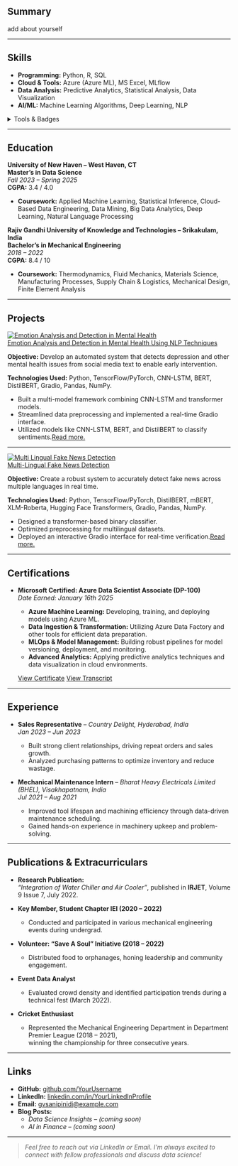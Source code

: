 


## Summary
add about yourself

---

## Skills
- **Programming:** Python, R, SQL  
- **Cloud & Tools:** Azure (Azure ML), MS Excel, MLflow  
- **Data Analysis:** Predictive Analytics, Statistical Analysis, Data Visualization  
- **AI/ML:** Machine Learning Algorithms, Deep Learning, NLP

<details markdown="1">
<summary>Tools & Badges</summary>

![Python](https://img.shields.io/badge/Python-3670A0?style=for-the-badge&logo=python&logoColor=ffdd54)
![R](https://img.shields.io/badge/R-276DC3?style=for-the-badge&logo=r&logoColor=white)
![Azure](https://img.shields.io/badge/Azure-0072C6?style=for-the-badge&logo=microsoftazure&logoColor=white)
![SQL](https://img.shields.io/badge/SQL-4479A1?style=for-the-badge&logo=mysql&logoColor=white)
</details>

---

## Education

**University of New Haven – West Haven, CT**<br>
**Master’s in Data Science**  
*Fall 2023 – Spring 2025*  
**CGPA:** 3.4 / 4.0

- **Coursework:** Applied Machine Learning, Statistical Inference, Cloud-Based Data Engineering, Data Mining, Big Data Analytics, Deep Learning, Natural Language Processing


**Rajiv Gandhi University of Knowledge and Technologies – Srikakulam, India**<br>
**Bachelor’s in Mechanical Engineering**  
*2018 – 2022*  
**CGPA:** 8.4 / 10

- **Coursework:** Thermodynamics, Fluid Mechanics, Materials Science, Manufacturing Processes, Supply Chain & Logistics, Mechanical Design, Finite Element Analysis

---

## Projects 
 
<div class="project-card">
  <!-- Clickable Thumbnail -->
  <a href="{{ '/each-project/emotion-analysis-and-detection-in-mental-health-using-nlp-techniques/' | relative_url }}">
    <img 
      class="project-thumbnail"
      src="{{ '/assets/NLP.jpeg' | relative_url }}"
      alt="Emotion Analysis and Detection in Mental Health"
    />
  </a>

  <!-- Project Details -->
  <div class="project-details">
    <!-- Clickable Title -->
    <a 
      class="project-title"
      href="{{ '/each-project/emotion-analysis-and-detection-in-mental-health-using-nlp-techniques/' | relative_url }}"
    >
      Emotion Analysis and Detection in Mental Health Using NLP Techniques
    </a>
    <p><strong>Objective:</strong> Develop an automated system that detects depression and other mental health issues from social media text to enable early intervention.</p>
    <p><strong>Technologies Used:</strong> Python, TensorFlow/PyTorch, CNN-LSTM, BERT, DistilBERT, Gradio, Pandas, NumPy.</p>
    <ul>
      <li>Built a multi-model framework combining CNN-LSTM and transformer models.</li>
      <li>Streamlined data preprocessing and implemented a real-time Gradio interface.</li>
      <li>Utilized models like CNN-LSTM, BERT, and DistilBERT to classify sentiments.<a href="{{ '/each-project/emotion-analysis-and-detection-in-mental-health-using-nlp-techniques/' | relative_url }}">Read more.</a></li>
    </ul>
  </div>
</div>

---
<div class="project-card">
  <!-- Clickable Thumbnail -->
  <a class="project-link" href="{{ '/each-project/Multi-Lingual-Fake-News-Detection.html' | relative_url }}">
    <img class="project-thumbnail" src="{{ '/assets/Fake-news-detection.png' | relative_url }}" alt="Multi Lingual Fake News Detection">
  </a>

  <!-- Project Details -->
  <div class="project-details">
    <!-- Clickable Title -->
    <a class="project-link project-title" href="{{ '/each-project/Multi-Lingual-Fake-News-Detection.html' | relative_url }}">
      Multi-Lingual Fake News Detection
    </a>
    <p><strong>Objective:</strong> Create a robust system to accurately detect fake news across multiple languages in real time.</p>
    <p><strong>Technologies Used:</strong> Python, TensorFlow/PyTorch, DistilBERT, mBERT, XLM-Roberta, Hugging Face Transformers, Gradio, Pandas, NumPy.</p>
    <ul>
      <li>Designed a transformer-based binary classifier.</li>
      <li>Optimized preprocessing for multilingual datasets.</li>
      <li>Deployed an interactive Gradio interface for real-time verification.<a href="{{ '/each-project/Multi-Lingual-Fake-News-Detection.html' | relative_url }}">Read more.</a></li>
    </ul>
  </div>
</div>

----
## Certifications
- **Microsoft Certified: Azure Data Scientist Associate (DP-100)**  
  *Date Earned: January 16th 2025*
  - **Azure Machine Learning:** Developing, training, and deploying models using Azure ML.
  - **Data Ingestion & Transformation:** Utilizing Azure Data Factory and other tools for efficient data preparation.
  - **MLOps & Model Management:** Building robust pipelines for model versioning, deployment, and monitoring.
  - **Advanced Analytics:** Applying predictive analytics techniques and data visualization in cloud environments.
  
  [View Certificate](assets/DP-100-Certificate.pdf)  [View Transcript](assets/DP-100-Transcript.pdf)


  
 



---

## Experience
- **Sales Representative** – *Country Delight, Hyderabad, India*  
  *Jan 2023 – Jun 2023*  
  - Built strong client relationships, driving repeat orders and sales growth.  
  - Analyzed purchasing patterns to optimize inventory and reduce wastage.

- **Mechanical Maintenance Intern** – *Bharat Heavy Electricals Limited (BHEL), Visakhapatnam, India*  
  *Jul 2021 – Aug 2021*  
  - Improved tool lifespan and machining efficiency through data-driven maintenance scheduling.  
  - Gained hands-on experience in machinery upkeep and problem-solving.

---

## Publications & Extracurriculars
- **Research Publication:**  
  *“Integration of Water Chiller and Air Cooler”*, published in **IRJET**, Volume 9 Issue 7, July 2022.

- **Key Member, Student Chapter IEI (2020 – 2022)**  
  - Conducted and participated in various mechanical engineering events during undergrad.

- **Volunteer: “Save A Soul” Initiative (2018 – 2022)**  
  - Distributed food to orphanages, honing leadership and community engagement.

- **Event Data Analyst**  
  - Evaluated crowd density and identified participation trends during a technical fest (March 2022).

- **Cricket Enthusiast**  
  - Represented the Mechanical Engineering Department in Department Premier League (2018 – 2021),  
    winning the championship for three consecutive years.

---

## Links
- **GitHub:** [github.com/YourUsername](https://github.com/YourUsername)  
- **LinkedIn:** [linkedin.com/in/YourLinkedInProfile](https://linkedin.com/in/YourLinkedInProfile)  
- **Email:** [gvsanipinidi@example.com](mailto:gvsanipinidi@example.com)  
- **Blog Posts:**  
  - *Data Science Insights* – *(coming soon)*  
  - *AI in Finance* – *(coming soon)*  

---

> *Feel free to reach out via LinkedIn or Email. I’m always excited to connect with fellow professionals and discuss data science!*

